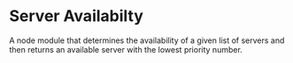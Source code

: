 # Server Availabilty

A node module that determines the availability of a given list of servers and then returns an available server with the lowest priority number.
